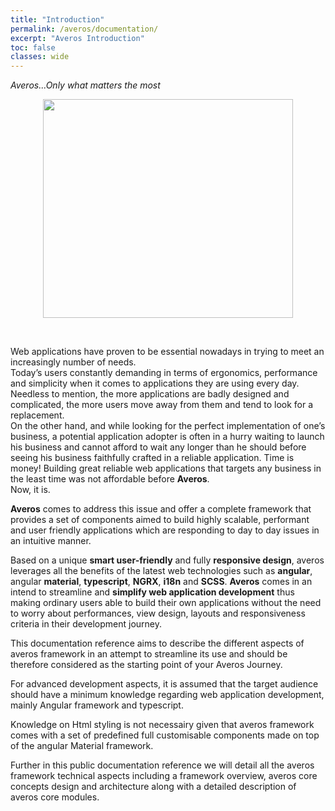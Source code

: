 ```yaml
---
title: "Introduction"
permalink: /averos/documentation/
excerpt: "Averos Introduction"
toc: false
classes: wide
---
```

_Averos...Only what matters the most_

<p align="center">
<img width="400" height="350" src="{{ site.baseurl }}/assets/logo/averos.svg">
<br/> 
</p>

<br/>

Web applications have proven to be essential nowadays in trying to meet an increasingly number of needs.<br/>
Today’s users constantly demanding in terms of ergonomics, performance and simplicity when it comes to applications they are using every day.<br/>
Needless to mention, the more applications are badly designed and complicated, the more users move away from them and tend to look for a replacement.<br/>
On the other hand, and while looking for the perfect implementation of one’s business, a potential application adopter is often in a hurry waiting to launch his business and cannot afford to wait any longer than he should before seeing his business faithfully crafted in a reliable application. Time is money!
Building great reliable web applications that targets any business in the least time was not affordable before **Averos**. <br/>
Now, it is.

**Averos** comes to address this issue and offer a complete framework that provides a set of components aimed to build highly scalable, performant and user friendly applications which are responding to day to day issues in an intuitive manner. <br/>

Based on a unique **smart user-friendly** and fully **responsive design**, averos leverages all the benefits of the latest web technologies such as **angular**, angular **material**, **typescript**, **NGRX**, **i18n** and **SCSS**. **Averos** comes in an intend to streamline and **simplify web application development** thus making ordinary users able to build their own applications without the need to worry about performances, view design, layouts and responsiveness criteria in their development journey.<br/>

This documentation reference aims to describe the different aspects of averos framework in an attempt to streamline its use and should be therefore considered as the starting point of your Averos Journey. <br/>

For advanced development aspects, it is assumed that the target audience should have a minimum knowledge regarding web application development, mainly Angular framework and typescript. <br/>

Knowledge on Html styling is not necessairy given that averos framework comes with a set of predefined full customisable components made on top of the angular Material framework.<br/>

Further in this public documentation reference we will detail all the averos framework technical aspects including a framework overview, averos core concepts design and architecture along with a detailed description of averos core modules. <br/>

